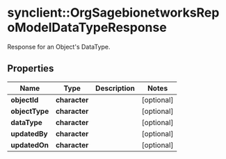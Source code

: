 # synclient::OrgSagebionetworksRepoModelDataTypeResponse

Response for an Object's DataType.

## Properties
Name | Type | Description | Notes
------------ | ------------- | ------------- | -------------
**objectId** | **character** |  | [optional] 
**objectType** | **character** |  | [optional] 
**dataType** | **character** |  | [optional] 
**updatedBy** | **character** |  | [optional] 
**updatedOn** | **character** |  | [optional] 


